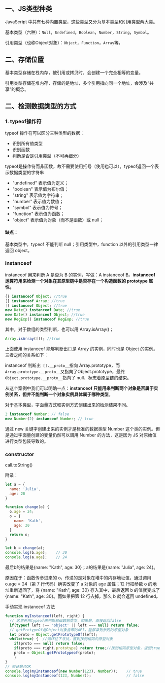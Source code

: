 ## 一、JS类型种类

JavaScript 中共有七种内置类型，这些类型又分为基本类型和引用类型两大类。

基本类型（六种）：`Null`，`Undefined`，`Boolean`，`Number`，`String`，`Symbol`。

引用类型（也称Object对象）：`Object`，`Function`，`Array`等。

## 二、存储位置

基本类型存储在栈内存，被引用或拷贝时，会创建一个完全相等的变量。

引用类型存储在堆内存，存储的是地址，多个引用指向同一个地址，会涉及“共享”的概念。

## 二、检测数据类型的方式

### 1. typeof操作符

typeof 操作符可以区分三种类型的数据：

- 识别所有值类型
- 识别函数
- 判断是否是引用类型（不可再细分）

typeof是操作符而非函数，故不需要使用括号（使用也可以），typeof返回一个表示数据类型的字符串

- "undefined" 表示值为定义；
- "boolean" 表示值为布尔值；
- "string" 表示值为字符串；
- "number" 表示值为数值；
- "symbol" 表示值为符号；
- "function" 表示值为函数；
- "object" 表示值为对象（而不是函数）或 null；

#### 缺点：

基本类型中，typeof 不能判断 null；引用类型中，function 以外的引用类型一律返回 object。

### instanceof

instanceof 用来判断 A 是否为 B 的实例，写做：A instanceof B。**instanceof 运算符用来检测一个对象在其原型链中是否存在一个构造函数的 prototype 属性。**

```javascript
{} instanceof Object; //true
[] instanceof Array; //true
[] instanceof Object; //true
new Date() instanceof Date; //true
new Date() instanceof Object; //true
new RegExp() instanceof RegExp; //true
```

其中，对于数组的类型判断，也可以用 Array.isArray()；

```javascript
Array.isArray([]); //true
```

上面使用 instanceof 能够判断出`[]`是 Array 的实例，同时也是 Object 的实例。三者之间的关系如下：

instanceof 判断出` [].__proto__`指向 Array.prototype，而 `Array.prototype.__proto__`又指向了Object.prototype，最终 `Object.prototype.__proto__`指向了 null，标志着原型链的结束。

从这个案例中我们可以明确一点：**instanceof 只能用来判断两个对象是否属于实例关系，但并不能判断一个对象实例具体属于哪种类型**。

对于基本类型，字面量方式和实例方式创建出来的检测结果不同。

```javascript
2 instanceof Number; // false
new Number(2) instanceof Number; // true
```

通过 new 关键字创建出来的实例才是标准的数据类型 Number 这个类的实例。但是通过字面量创建的变量仍然可以调用 Number 的方法，这是因为 JS 对原始值进行类型包装导致的。

### constructor

call.toString()

附录：

```javascript
let a = {
  name: 'Julia',
  age: 20
}

function change(o) {
  o.age = 24;
  o = {
    name: 'Kath',
    age: 30
  }
  return o;
}

let b = change(a);
console.log(b.age);    // 30
console.log(a.age);    // 24
```

最后b的结果是{name: "Kath", age: 30}；a的结果是{name: "Julia", age: 24}。

原因在于：函数传参进来的 o，传递的是对象在堆中的内存地址值，通过调用 o.age = 24（第 7 行代码）确实改变了 a 对象的 age 属性；12 行把参数 o 的地址重新返回了，将 {name: "Kath", age: 30} 存入其中，最后返回 b 的值就变成了 {name: "Kath", age: 30}。而如果把第 12 行去掉，那么 b 就会返回 undefined。



手动实现 instanceof 方法

```javascript
function myInstanceof(left, right) {
  // 这里先用typeof来判断基础数据类型，如果是，直接返回false
  if(typeof left !== 'object' || left === null) return false;
  // getProtypeOf是Object对象自带的API，能够拿到参数的原型对象
  let proto = Object.getPrototypeOf(left);
  while(true) {  //循环往下寻找，直到找到相同的原型对象
    if(proto === null) return false;
    if(proto === right.prototype) return true;//找到相同原型对象，返回true
    proto = Object.getPrototypeof(proto);
    }
}
// 验证是否OK
console.log(myInstanceof(new Number(123), Number));    // true
console.log(myInstanceof(123, Number));                // false
```

